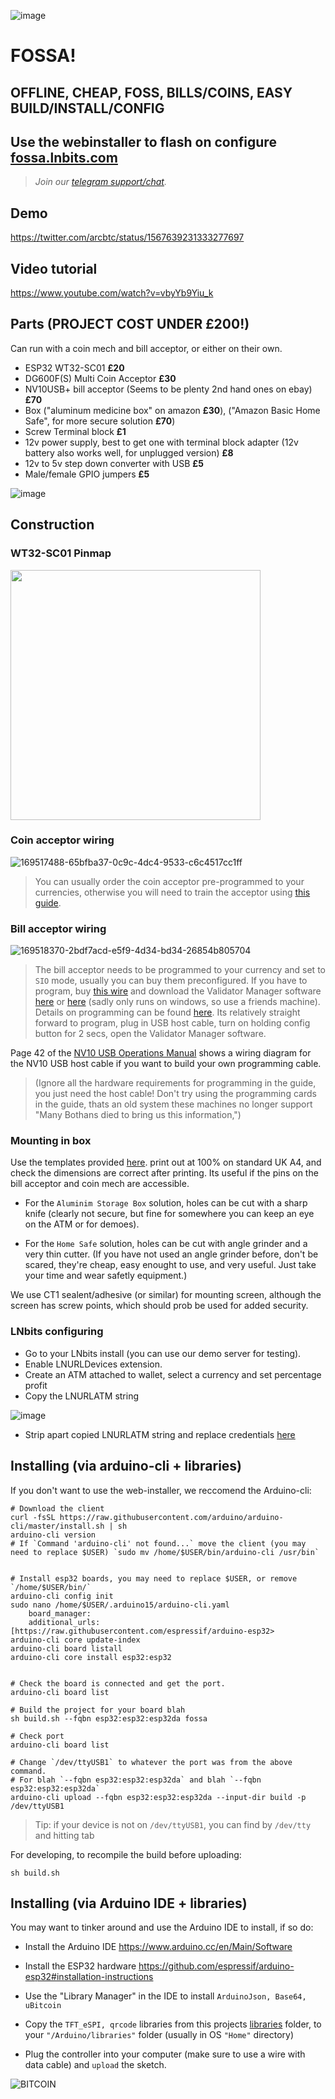 ![image](https://user-images.githubusercontent.com/33088785/189915358-b8d75cf5-9b10-43b8-a874-3cf08b0b95c5.png)

# FOSSA!
## OFFLINE, CHEAP, FOSS, BILLS/COINS, EASY BUILD/INSTALL/CONFIG
## Use the webinstaller to flash on configure <a href="fossa.lnbits.com">fossa.lnbits.com</a>

> <i>Join our <a href="https://t.me/makerbits">telegram support/chat</a>.</i>

## Demo

https://twitter.com/arcbtc/status/1567639231333277697

## Video tutorial

https://www.youtube.com/watch?v=vbyYb9Yiu_k

## Parts (PROJECT COST UNDER £200!)

Can run with a coin mech and bill acceptor, or either on their own.
* ESP32 WT32-SC01 **£20**
* DG600F(S) Multi Coin Acceptor **£30**
* NV10USB+ bill acceptor (Seems to be plenty 2nd hand ones on ebay) **£70**
* Box ("aluminum medicine box" on amazon **£30**), ("Amazon Basic Home Safe", for more secure solution **£70**)
* Screw Terminal block **£1**
* 12v power supply, best to get one with terminal block adapter (12v battery also works well, for unplugged version) **£8**
* 12v to 5v step down converter with USB **£5**
* Male/female GPIO jumpers **£5**

![image](https://user-images.githubusercontent.com/33088785/188955691-248981d3-7189-4548-a650-60986cc3d433.png)


## Construction

### WT32-SC01 Pinmap
<img src="https://user-images.githubusercontent.com/33088785/188833972-1665fb20-39be-456e-93a1-276c0e2a9237.png" style="width:400px">

### Coin acceptor wiring

![169517488-65bfba37-0c9c-4dc4-9533-c6c4517cc1ff](https://user-images.githubusercontent.com/33088785/188748943-960a15fd-f0c8-48e9-870a-af6cde1a3b31.png)

> You can usually order the coin acceptor pre-programmed to your currencies, otherwise you will need to train the acceptor using <a href="https://www.youtube.com/watch?v=Dyun1xjKqc4">this guide</a>.

### Bill acceptor wiring

![169518370-2bdf7acd-e5f9-4d34-bd34-26854b805704](https://user-images.githubusercontent.com/33088785/188748970-7f463a3b-0594-4902-b8c9-0e084029618d.png)

> The bill acceptor needs to be programmed to your currency and set to `SIO` mode, usually you can buy them preconfigured. If you have to program, buy <a href="https://www.innovative-technology.com/shop/cables/nv9-nv10-usb-host-cable-detail">this wire</a> and download the Validator Manager software <a href="https://www.dropbox.com/sh/2mle0czl2j2w7yq/AABie6AJQTq-tXmBv1TUhBUGa?dl=0">here</a> or <a href="http://www.innovative-technology.com/support/secure-download">here</a> (sadly only runs on windows, so use a friends machine). Details on programming can be found <a href="https://github.com/arcbtc/fossa/blob/main/NV10Manual_2.PDF.pdf">here</a>. Its relatively straight forward to program, plug in USB host cable, turn on holding config button for 2 secs, open the Validator Manager software.

Page 42 of the <a href="NV10 operations manual.pdf">NV10 USB Operations Manual</a> shows a wiring diagram for the NV10 USB host cable if you want to build your own programming cable.

> (Ignore all the hardware requirements for programming in the guide, you just need the host cable! Don't try using the programming cards in the guide, thats an old system these machines no longer support "Many Bothans died to bring us this information,")
### Mounting in box

Use the templates provided <a href="cuttingTemplate.pdf">here</a>. print out at 100% on standard UK A4, and check the dimensions are correct after printing. Its useful if the pins on the bill acceptor and coin mech are accessible.

* For the `Aluminim Storage Box` solution, holes can be cut with a sharp knife (clearly not secure, but fine for somewhere you can keep an eye on the ATM or for demoes).

* For the `Home Safe` solution, holes can be cut with angle grinder and a very thin cutter. (If you have not used an angle grinder before, don't be scared, they're cheap, easy enought to use, and very useful. Just take your time and wear safetly equipment.)

We use CT1 sealent/adhesive (or similar) for mounting screen, although the screen has screw points, which should prob be used for added security.


### LNbits configuring

* Go to your LNbits install (you can use our demo server for testing).
* Enable LNURLDevices extension.
* Create an ATM attached to wallet, select a currency and set percentage profit
* Copy the LNURLATM string

![image](https://user-images.githubusercontent.com/33088785/169524860-203a6c07-eb61-4b68-b493-098ca6333c01.png)

* Strip apart copied LNURLATM string and replace credentials <a href="https://github.com/arcbtc/fossa/blob/1fca72627d6bd7cfc2f2a1a7df8ca23acfd6ed62/noAccessPointSimpleFOSSA/noAccessPointSimpleFOSSA.ino#L16">here</a>


## Installing (via arduino-cli + libraries)

If you don't want to use the web-installer, we reccomend the Arduino-cli:

```
# Download the client
curl -fsSL https://raw.githubusercontent.com/arduino/arduino-cli/master/install.sh | sh
arduino-cli version
# If `Command 'arduino-cli' not found...` move the client (you may need to replace $USER) `sudo mv /home/$USER/bin/arduino-cli /usr/bin`


# Install esp32 boards, you may need to replace $USER, or remove `/home/$USER/bin/`
arduino-cli config init
sudo nano /home/$USER/.arduino15/arduino-cli.yaml
    board_manager:
    additional_urls: [https://raw.githubusercontent.com/espressif/arduino-esp32>
arduino-cli core update-index
arduino-cli board listall
arduino-cli core install esp32:esp32


# Check the board is connected and get the port.
arduino-cli board list

# Build the project for your board blah
sh build.sh --fqbn esp32:esp32:esp32da fossa

# Check port 
arduino-cli board list

# Change `/dev/ttyUSB1` to whatever the port was from the above command.
# For blah `--fqbn esp32:esp32:esp32da` and blah `--fqbn esp32:esp32:esp32da`
arduino-cli upload --fqbn esp32:esp32:esp32da --input-dir build -p /dev/ttyUSB1
```
> Tip: if your device is not on `/dev/ttyUSB1`, you can find by `/dev/tty` and hitting tab

For developing, to recompile the build before uploading:

```
sh build.sh
```

## Installing (via Arduino IDE + libraries)

You may want to tinker around and use the Arduino IDE to install, if so do:

* Install the Arduino IDE https://www.arduino.cc/en/Main/Software

* Install the ESP32 hardware https://github.com/espressif/arduino-esp32#installation-instructions

* Use the "Library Manager" in the IDE to install `ArduinoJson, Base64, uBitcoin`
* Copy the `TFT_eSPI, qrcode` libraries from this projects <a href="/libraries">libraries</a> folder, to your `"/Arduino/libraries"` folder (usually in OS `"Home"` directory)
* Plug the controller into your computer (make sure to use a wire with data cable) and `upload` the sketch.

![BITCOIN](https://i.imgur.com/mCfnhZN.png)

